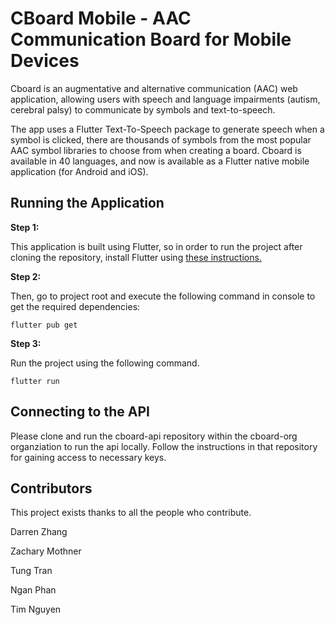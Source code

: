 # CBoard Mobile - AAC Communication Board for Mobile Devices

Cboard is an augmentative and alternative communication (AAC) web application, allowing users with speech and language impairments (autism, cerebral palsy) to communicate by symbols and text-to-speech.

The app uses a Flutter Text-To-Speech package to generate speech when a symbol is clicked, there are thousands of symbols from the most popular AAC symbol libraries to choose from when creating a board. Cboard is available in 40 languages, and now is available as a Flutter native mobile application (for Android and iOS).

## Running the Application

**Step 1:**

This application is built using Flutter, so in order to run the project after cloning the repository, install Flutter using <a href="https://flutter.dev/docs/get-started/install">these instructions.</a>

**Step 2:**

Then, go to project root and execute the following command in console to get the required dependencies:

```
flutter pub get 
```

**Step 3:**

Run the project using the following command.

```
flutter run
```

## Connecting to the API

Please clone and run the cboard-api repository within the cboard-org organziation to run the api locally. Follow the instructions in that repository for gaining access to necessary keys.


## Contributors

This project exists thanks to all the people who contribute.

Darren Zhang

Zachary Mothner

Tung Tran

Ngan Phan

Tim Nguyen